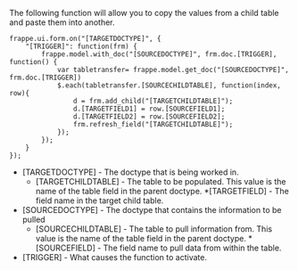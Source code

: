 The following function will allow you to copy the values from a child table and paste them into another.

```
frappe.ui.form.on("[TARGETDOCTYPE]", {
    "[TRIGGER]": function(frm) {
        frappe.model.with_doc("[SOURCEDOCTYPE]", frm.doc.[TRIGGER], function() {
            var tabletransfer= frappe.model.get_doc("[SOURCEDOCTYPE]", frm.doc.[TRIGGER])
            $.each(tabletransfer.[SOURCECHILDTABLE], function(index, row){
                d = frm.add_child("[TARGETCHILDTABLE]");
                d.[TARGETFIELD1] = row.[SOURCEFIELD1];
                d.[TARGETFIELD2] = row.[SOURCEFIELD2];
                frm.refresh_field("[TARGETCHILDTABLE]");
            });
        });
    }
});

```
* [TARGETDOCTYPE] - The doctype that is being worked in.
    * [TARGETCHILDTABLE] - The table to be populated.  This value is the name of the table field in the parent doctype.
        *[TARGETFIELD] - The field name in the target child table.
* [SOURCEDOCTYPE] - The doctype that contains the information to be pulled
    * [SOURCECHILDTABLE] - The table to pull information from.  This value is the name of the table field in the parent doctype.
        *[SOURCEFIELD] - The field name to pull data from within the table.
* [TRIGGER] - What causes the function to activate.